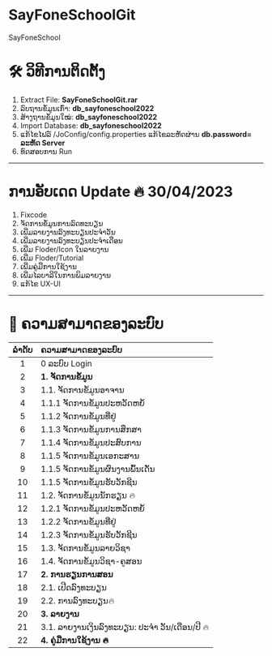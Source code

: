 # SayFoneSchoolGit
SayFoneSchool
# 🛠️ ວິທີການຕິດຕັ້ງ 
1. Extract File: **SayFoneSchoolGit.rar**
2. ລົບຖານຂໍ້ມູນເກົ່າ: **db_sayfoneschool2022**
3. ສ້າງຖານຂໍ້ມູນໃໝ່: **db_sayfoneschool2022**
4. Import Database: **db_sayfoneschool2022**
5. ແກ້ໄຂໄຟລ໌ /JoConfig/config.properties ແກ້ໄຂລະຫັດຜ່ານ **db.password= ລະຫັດ Server**
6. ທົດສອບການ Run
***
# ການອັບເດດ  Update 🔥 30/04/2023
1. Fixcode 
2. ຈັດການຂໍ້ມູນການລົດທະບຽນ
3. ເພີ່ມລາຍງານລົງທະບຽນປະຈຳວັນ
4. ເພີ່ມລາຍງານລົງທະບຽນປະຈຳເດືອນ
5. ເພີ່ມ Floder/Icon ໃນລາຍງານ
6. ເພີ່ມ Floder/Tutorial
7. ເພີ່ມຄູ່ມືການໃຊ້ງານ
8. ເພີ່ມໄລບາລີໃນການພິມລາຍງານ
9. ແກ້ໄຂ UX-UI
***
# 🎯 ຄວາມສາມາດຂອງລະບົບ 
| ລຳດັບ | ຄວາມສາມາດຂອງລະບົບ |
| :--: | :-------- |
| 1 | 0 ລະບົບ Login |
| 2 | **1. ຈັດການຂໍ້ມູນ** |
| 3 | 1.1. ຈັດການຂໍ້ມູນອາຈານ |
| 4 | 1.1.1 ຈັດການຂໍ້ມູນປະຫວັດຫຍໍ້ |
| 5 | 1.1.2 ຈັດການຂໍ້ມູນທີ່ຢູ່ |
| 6 | 1.1.3 ຈັດການຂໍ້ມູນການສຶກສາ |
| 7 | 1.1.4 ຈັດການຂໍ້ມູນປະສົບການ |
| 8 | 1.1.5 ຈັດການຂໍ້ມູນເອກະສານ |
| 9 | 1.1.5 ຈັດການຂໍ້ມູນຜົນງານພົ້ນເດັ່ນ |
| 10 | 1.1.5 ຈັດການຂໍ້ມູນຮັບວັກຊີນ |
| 11 | 1.2. ຈັດການຂໍ້ມູນນັກຮຽນ 🔥|
| 12 | 1.2.1 ຈັດການຂໍ້ມູນປະຫວັດຫຍໍ້ |
| 13 | 1.2.2 ຈັດການຂໍ້ມູນທີ່ຢູ່ |
| 14 | 1.2.3 ຈັດການຂໍ້ມູນຮັບວັກຊີນ |
| 15 | 1.3. ຈັດການຂໍ້ມູນລາຍວິຊາ |
| 16 | 1.4. ຈັດການຂໍ້ມູນວິຊາ-ຄູສອນ |
| 17 | **2. ການຮຽນການສອນ** |
| 18 | 2.1. ເປີດລົງທະບຽນ |
| 19 | 2.2. ການລົງທະບຽນ🔥 |
| 20 | **3. ລາຍງານ** |
| 21 | 3.1. ລາຍງານເງິນລົງທະບຽນ: ປະຈຳ ວັນ/ເດືອນ/ປີ 🔥 |
| 22 | **4. ຄູ່ມືການໃຊ້ງານ 🔥** |

